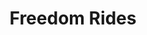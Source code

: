 ---
layout: events
title: Freedom Rides
category: freedom rides
year: 1961
image: media/images/events/freedom_rides.jpeg
description: During freedom rides, civil rights activists ride interstate buses to the segregated Southern US. The rides took place as the Southern states ignored the ruling that segregated buses were unconstitutional and the federal government did nothing to enforce them. The activists were confronted with arrests for police as well as violence from white protestors.
songs related:
---